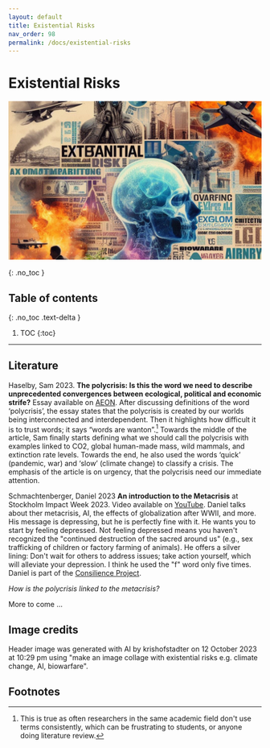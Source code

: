 ```yaml
---
layout: default
title: Existential Risks
nav_order: 98
permalink: /docs/existential-risks
---
```


# Existential Risks

![Existential risks collage.](../assets/img/2023-10-12-existential-risks-bing-dalle.jpg)

{: .no_toc }

## Table of contents
{: .no_toc .text-delta }

1. TOC
{:toc}

---

## Literature
Haselby, Sam 2023. **The polycrisis: Is this the word we need to describe unprecedented convergences between ecological, political and economic strife?** Essay available on [AEON](https://aeon.co/essays/the-case-for-polycrisis-as-a-keyword-of-our-interconnected-times?utm_source=pocket-newtab-en-gb). After discussing definitions of the word ‘polycrisis’, the essay states that the polycrisis is created by our worlds being interconnected and interdependent. Then it highlights how difficult it is to trust words; it says “words are wanton”.[^inconsistent-terms]  Towards the middle of the article, Sam finally starts defining what we should call the polycrisis with examples linked to CO2, global human-made mass, wild mammals, and extinction rate levels. Towards the end, he also used the words ‘quick’ (pandemic, war) and ‘slow’ (climate change) to classify a crisis. The emphasis of the article is on urgency, that the polycrisis need our immediate attention.

Schmachtenberger, Daniel 2023 **An introduction to the Metacrisis** at Stockholm Impact Week 2023. Video available on [YouTube](https://youtu.be/4kBoLVvoqVY?feature=shared). Daniel talks about ther metacrisis, AI, the effects of globalization after WWII, and more. His message is depressing, but he is perfectly fine with it. He wants you to start by feeling depressed. Not feeling depressed means you haven't recognized the "continued destruction of the sacred around us" (e.g., sex trafficking of children or factory farming of animals). He offers a silver lining: Don't wait for others to address issues; take action yourself, which will alleviate your depression. I think he used the "f" word only five times. Daniel is part of the [Consilience Project](https://consilienceproject.org/).

*How is the polycrisis linked to the metacrisis?*

More to come ... 

## Image credits
Header image was generated with AI by krishofstadter on 12 October 2023 at 10:29 pm using "make an image collage with existential risks e.g. climate change, AI, biowarfare".

## Footnotes
[^inconsistent-terms]: This is true as often researchers in the same academic field don't use terms consistently, which can be frustrating to students, or anyone doing literature review.